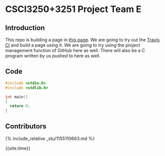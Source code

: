 # CSCI3250+3251 Project Team E #
## Introduction ##

This repo is building a page in [this page](https://csci3250-2019.github.io/projrct-team-e). We are going to try out the [Travis CI](https://travis-ci.org/) and build a page using it. We are going to try using the project management function of GitHub here as well. There will also be a C program written by us pushed to here as well.

## Code ##
```c
#include <stdio.h>
#include <stdlib.h>

int main()
{
  return 0;
}
```

## Contributors ##
{% include_relative _stu/1155110663.md %}

{{site.time}}
